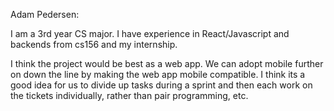 Adam Pedersen:

I am a 3rd year CS major. I have experience in React/Javascript and backends from cs156 and my internship.

I think the project would be best as a web app. We can adopt mobile further on down the line by making the web app
mobile compatible.
I think its a good idea for us to divide up tasks during a sprint and then each work on the tickets individually, rather
than pair programming, etc.